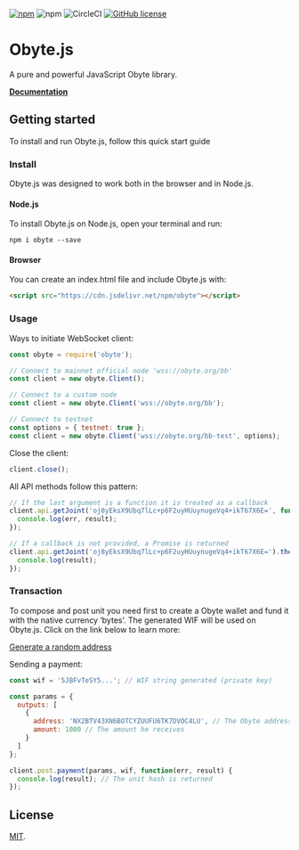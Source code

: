 [![npm](https://img.shields.io/npm/v/obyte.svg)](https://www.npmjs.com/package/obyte)
![npm](https://img.shields.io/npm/dm/obyte.svg)
![CircleCI](https://img.shields.io/circleci/project/github/bonustrack/obyte.js.svg)
[![GitHub license](https://img.shields.io/badge/license-MIT-blue.svg)](https://raw.githubusercontent.com/bonustrack/obyte.js/master/LICENSE)

# Obyte.js

A pure and powerful JavaScript Obyte library.

**[Documentation](https://obytejs.com)**

## Getting started

To install and run Obyte.js, follow this quick start guide

### Install

Obyte.js was designed to work both in the browser and in Node.js.

#### Node.js
To install Obyte.js on Node.js, open your terminal and run:
```
npm i obyte --save
```

#### Browser

You can create an index.html file and include Obyte.js with:

```html
<script src="https://cdn.jsdelivr.net/npm/obyte"></script>
```

### Usage

Ways to initiate WebSocket client:

```js
const obyte = require('obyte');

// Connect to mainnet official node 'wss://obyte.org/bb'
const client = new obyte.Client();

// Connect to a custom node
const client = new obyte.Client('wss://obyte.org/bb');

// Connect to testnet
const options = { testnet: true };
const client = new obyte.Client('wss://obyte.org/bb-test', options);
```

Close the client:
```js
client.close();
```

All API methods follow this pattern:
```js
// If the last argument is a function it is treated as a callback
client.api.getJoint('oj8yEksX9Ubq7lLc+p6F2uyHUuynugeVq4+ikT67X6E=', function(err, result) {
  console.log(err, result);
});

// If a callback is not provided, a Promise is returned
client.api.getJoint('oj8yEksX9Ubq7lLc+p6F2uyHUuynugeVq4+ikT67X6E=').then(function(result) {
  console.log(result);
});
```

### Transaction

To compose and post unit you need first to create a Obyte wallet and fund it with the native currency ‘bytes’. The generated WIF will be used on Obyte.js. Click on the link below to learn more:

[Generate a random address](https://obytejs.com/utils/generate-wallet)

Sending a payment:
```js
const wif = '5JBFvTeSY5...'; // WIF string generated (private key)

const params = {
  outputs: [
    {
      address: 'NX2BTV43XN6BOTCYZUUFU6TK7DVOC4LU', // The Obyte address of the recipient 
      amount: 1000 // The amount he receives
    }
  ]
};

client.post.payment(params, wif, function(err, result) {
  console.log(result); // The unit hash is returned
});
```

## License

[MIT](LICENSE).
